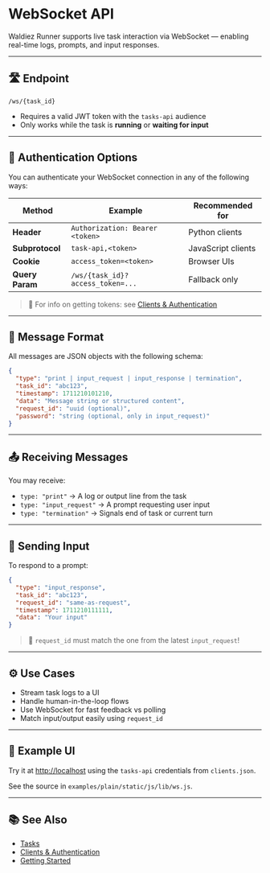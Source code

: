 # WebSocket API

Waldiez Runner supports live task interaction via WebSocket — enabling real-time logs, prompts, and input responses.

---

## 🛣️ Endpoint

`/ws/{task_id}`

- Requires a valid JWT token with the `tasks-api` audience
- Only works while the task is **running** or **waiting for input**

---

## 🔐 Authentication Options

You can authenticate your WebSocket connection in any of the following ways:

| Method          | Example                          | Recommended for    |
|-----------------|----------------------------------|--------------------|
| **Header**      | `Authorization: Bearer <token>`  | Python clients     |
| **Subprotocol** | `task-api,<token>`               | JavaScript clients |
| **Cookie**      | `access_token=<token>`           | Browser UIs        |
| **Query Param** | `/ws/{task_id}?access_token=...` | Fallback only      |

> 🔐 For info on getting tokens: see [Clients & Authentication](clients.md)

---

## 🔁 Message Format

All messages are JSON objects with the following schema:

```json
{
  "type": "print | input_request | input_response | termination",
  "task_id": "abc123",
  "timestamp": 1711210101210,
  "data": "Message string or structured content",
  "request_id": "uuid (optional)",
  "password": "string (optional, only in input_request)"
}
```

---

## 📤 Receiving Messages

You may receive:

- `type: "print"` → A log or output line from the task
- `type: "input_request"` → A prompt requesting user input
- `type: "termination"` → Signals end of task or current turn

---

## 🎤 Sending Input

To respond to a prompt:

```json
{
  "type": "input_response",
  "task_id": "abc123",
  "request_id": "same-as-request",
  "timestamp": 1711210111111,
  "data": "Your input"
}
```

> 🧠 `request_id` must match the one from the latest `input_request`!

---

## ⚙️ Use Cases

- Stream task logs to a UI
- Handle human-in-the-loop flows
- Use WebSocket for fast feedback vs polling
- Match input/output easily using `request_id`

---

## 🧪 Example UI

Try it at [http://localhost](http://localhost) using the `tasks-api` credentials from `clients.json`.

See the source in `examples/plain/static/js/lib/ws.js`.

---

## 📚 See Also

- [Tasks](tasks.md)
- [Clients & Authentication](clients.md)
- [Getting Started](getting-started.md)
